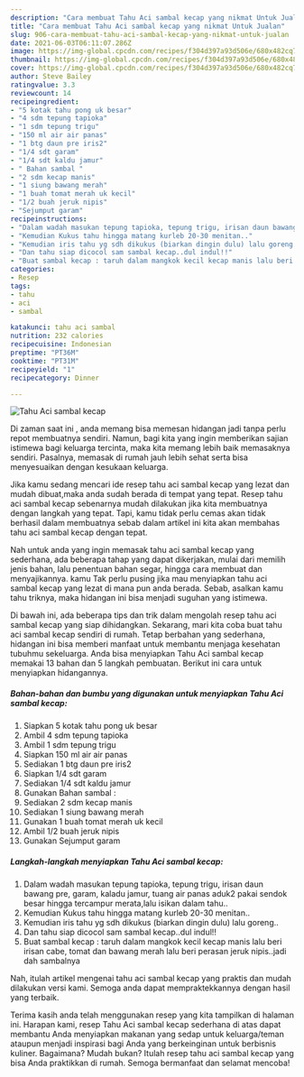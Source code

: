 ```yaml
---
description: "Cara membuat Tahu Aci sambal kecap yang nikmat Untuk Jualan"
title: "Cara membuat Tahu Aci sambal kecap yang nikmat Untuk Jualan"
slug: 906-cara-membuat-tahu-aci-sambal-kecap-yang-nikmat-untuk-jualan
date: 2021-06-03T06:11:07.286Z
image: https://img-global.cpcdn.com/recipes/f304d397a93d506e/680x482cq70/tahu-aci-sambal-kecap-foto-resep-utama.jpg
thumbnail: https://img-global.cpcdn.com/recipes/f304d397a93d506e/680x482cq70/tahu-aci-sambal-kecap-foto-resep-utama.jpg
cover: https://img-global.cpcdn.com/recipes/f304d397a93d506e/680x482cq70/tahu-aci-sambal-kecap-foto-resep-utama.jpg
author: Steve Bailey
ratingvalue: 3.3
reviewcount: 14
recipeingredient:
- "5 kotak tahu pong uk besar"
- "4 sdm tepung tapioka"
- "1 sdm tepung trigu"
- "150 ml air air panas"
- "1 btg daun pre iris2"
- "1/4 sdt garam"
- "1/4 sdt kaldu jamur"
- " Bahan sambal "
- "2 sdm kecap manis"
- "1 siung bawang merah"
- "1 buah tomat merah uk kecil"
- "1/2 buah jeruk nipis"
- "Sejumput garam"
recipeinstructions:
- "Dalam wadah masukan tepung tapioka, tepung trigu, irisan daun bawang pre, garam, kaladu jamur, tuang air panas aduk2 pakai sendok besar hingga tercampur merata,lalu isikan dalam tahu.."
- "Kemudian Kukus tahu hingga matang kurleb 20-30 menitan.."
- "Kemudian iris tahu yg sdh dikukus (biarkan dingin dulu) lalu goreng.."
- "Dan tahu siap dicocol sam sambal kecap..dul indul!!"
- "Buat sambal kecap : taruh dalam mangkok kecil kecap manis lalu beri irisan cabe, tomat dan bawang merah lalu beri perasan jeruk nipis..jadi dah sambalnya"
categories:
- Resep
tags:
- tahu
- aci
- sambal

katakunci: tahu aci sambal 
nutrition: 232 calories
recipecuisine: Indonesian
preptime: "PT36M"
cooktime: "PT31M"
recipeyield: "1"
recipecategory: Dinner

---
```



![Tahu Aci sambal kecap](https://img-global.cpcdn.com/recipes/f304d397a93d506e/680x482cq70/tahu-aci-sambal-kecap-foto-resep-utama.jpg)

Di zaman  saat ini , anda memang bisa memesan hidangan jadi tanpa perlu repot membuatnya sendiri. Namun, bagi kita yang ingin memberikan sajian istimewa bagi keluarga tercinta, maka kita memang lebih baik memasaknya sendiri. Pasalnya, memasak di rumah jauh lebih sehat serta bisa menyesuaikan dengan kesukaan keluarga.

Jika kamu sedang mencari ide resep tahu aci sambal kecap yang lezat dan mudah dibuat,maka anda sudah berada di tempat yang tepat. Resep tahu aci sambal kecap  sebenarnya mudah dilakukan jika kita membuatnya dengan langkah yang tepat. Tapi, kamu tidak perlu cemas akan tidak berhasil dalam membuatnya 
sebab dalam artikel ini kita akan membahas tahu aci sambal kecap dengan tepat.  



Nah untuk anda yang ingin memasak tahu aci sambal kecap yang sederhana, ada beberapa tahap yang dapat dikerjakan, mulai dari memilih jenis bahan, lalu penentuan bahan segar, hingga cara membuat dan menyajikannya. kamu Tak perlu pusing jika mau menyiapkan tahu aci sambal kecap yang lezat di mana pun anda berada. Sebab, asalkan kamu  tahu triknya, maka hidangan ini bisa menjadi suguhan yang istimewa.

Di bawah ini, ada beberapa tips dan trik dalam mengolah resep tahu aci sambal kecap yang siap dihidangkan. Sekarang, mari kita coba buat tahu aci sambal kecap sendiri di rumah. Tetap berbahan yang sederhana, hidangan ini bisa memberi manfaat untuk membantu menjaga kesehatan tubuhmu sekeluarga. Anda bisa menyiapkan Tahu Aci sambal kecap memakai 13 bahan dan 5 langkah pembuatan. Berikut ini cara untuk menyiapkan hidangannya.

<!--inarticleads1-->

##### Bahan-bahan dan bumbu yang digunakan untuk menyiapkan Tahu Aci sambal kecap:

1. Siapkan 5 kotak tahu pong uk besar
1. Ambil 4 sdm tepung tapioka
1. Ambil 1 sdm tepung trigu
1. Siapkan 150 ml air air panas
1. Sediakan 1 btg daun pre iris2
1. Siapkan 1/4 sdt garam
1. Sediakan 1/4 sdt kaldu jamur
1. Gunakan  Bahan sambal :
1. Sediakan 2 sdm kecap manis
1. Sediakan 1 siung bawang merah
1. Gunakan 1 buah tomat merah uk kecil
1. Ambil 1/2 buah jeruk nipis
1. Gunakan Sejumput garam




<!--inarticleads2-->

##### Langkah-langkah menyiapkan Tahu Aci sambal kecap:

1. Dalam wadah masukan tepung tapioka, tepung trigu, irisan daun bawang pre, garam, kaladu jamur, tuang air panas aduk2 pakai sendok besar hingga tercampur merata,lalu isikan dalam tahu..
1. Kemudian Kukus tahu hingga matang kurleb 20-30 menitan..
1. Kemudian iris tahu yg sdh dikukus (biarkan dingin dulu) lalu goreng..
1. Dan tahu siap dicocol sam sambal kecap..dul indul!!
1. Buat sambal kecap : taruh dalam mangkok kecil kecap manis lalu beri irisan cabe, tomat dan bawang merah lalu beri perasan jeruk nipis..jadi dah sambalnya




Nah, itulah artikel mengenai  tahu aci sambal kecap  yang praktis dan mudah dilakukan versi kami. Semoga anda dapat mempraktekkannya dengan hasil yang terbaik. 

Terima kasih anda telah menggunakan resep yang kita tampilkan di halaman ini. Harapan kami, resep  Tahu Aci sambal kecap sederhana di atas dapat membantu Anda menyiapkan makanan yang sedap untuk keluarga/teman ataupun menjadi inspirasi bagi Anda yang berkeinginan untuk berbisnis kuliner. Bagaimana? Mudah bukan? Itulah resep tahu aci sambal kecap yang bisa Anda praktikkan di rumah. Semoga bermanfaat dan selamat mencoba!

